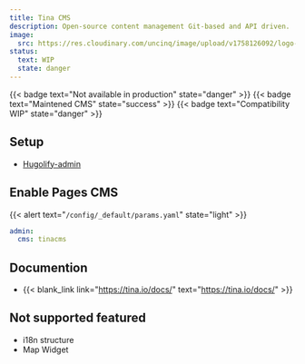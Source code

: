 ```yaml
---
title: Tina CMS
description: Open-source content management Git-based and API driven.
image:
  src: https://res.cloudinary.com/uncinq/image/upload/v1758126092/logo-tina-cms_vnznv4.png
status:
  text: WIP
  state: danger
---
```

{{< badge text="Not available in production" state="danger" >}}
{{< badge text="Maintened CMS" state="success" >}}
{{< badge text="Compatibility WIP" state="danger" >}}

## Setup

- [Hugolify-admin](../setup/)

## Enable Pages CMS

{{< alert text="`/config/_default/params.yaml`" state="light" >}}

```yaml
admin:
  cms: tinacms
```

## Documention

- {{< blank_link link="https://tina.io/docs/" text="https://tina.io/docs/" >}}

## Not supported featured

- i18n structure
- Map Widget
